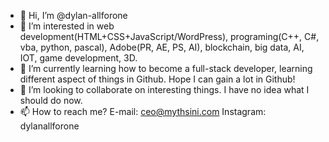 - 👋 Hi, I’m @dylan-allforone
- 👀 I’m interested in web development(HTML+CSS+JavaScript/WordPress), programing(C++, C#, vba, python, pascal), Adobe(PR, AE, PS, AI), blockchain, big data, AI, IOT, game development, 3D.
- 🌱 I’m currently learning how to become a full-stack developer, learning different aspect of things in Github. Hope I can gain a lot in Github!
- 💞️ I’m looking to collaborate on interesting things. I have no idea what I should do now.
- 📫 How to reach me? E-mail: ceo@mythsini.com Instagram: dylanallforone 

<!---
dylan-allforone/dylan-allforone is a ✨ special ✨ repository because its `README.md` (this file) appears on your GitHub profile.
You can click the Preview link to take a look at your changes.
--->
